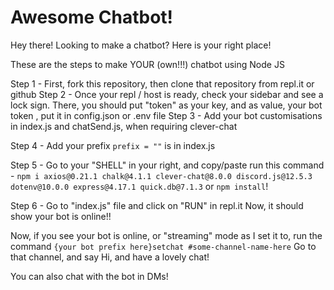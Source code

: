 # Awesome Chatbot!

Hey there! Looking to make a chatbot? Here is your right place!

These are the steps to make YOUR (own!!!) chatbot using Node JS

Step 1 -
First, fork this repository, then clone that repository from repl.it or github
Step 2 - 
Once your repl / host is ready, check your sidebar and see a lock sign. There, you should put "token" as your key, and as value, your bot token
, put it in config.json or .env file
Step 3 -
Add your bot customisations in index.js and chatSend.js, when requiring clever-chat

Step 4 -
Add your prefix `prefix = ""` is in index.js

Step 5 -
Go to your "SHELL" in your right, and copy/paste run this command -
`npm i axios@0.21.1 chalk@4.1.1 clever-chat@8.0.0 discord.js@12.5.3 dotenv@10.0.0 express@4.17.1 quick.db@7.1.3` or `npm install`!

Step 6 -
Go to "index.js" file and click on "RUN" in repl.it
Now, it should show your bot is online!!

Now, if you see your bot is online, or "streaming" mode as I set it to, run the command `{your bot prefix here}setchat #some-channel-name-here`
Go to that channel, and say Hi, and have a lovely chat!

You can also chat with the bot in DMs!


